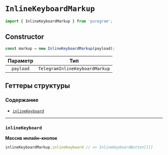 # `InlineKeyboardMarkup`

```ts
import { InlineKeyboardMarkup } from 'puregram';
```

## Constructor

```ts
const markup = new InlineKeyboardMarkup(payload);
```

| Параметр  |              Тип               |
| :-------: | :----------------------------: |
| `payload` | `TelegramInlineKeyboardMarkup` |

## Геттеры структуры

### Содержание

* [`inlineKeyboard`](#inlinekeyboard)

---

### `inlineKeyboard`

**Массив инлайн-кнопок**

```ts
inlineKeyboardMarkup.inlineKeyboard // => InlineKeyboardButton[][]
```